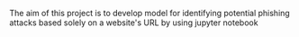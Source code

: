 The aim of this project is to develop model for identifying potential phishing attacks based solely on a website's URL by using jupyter notebook 
